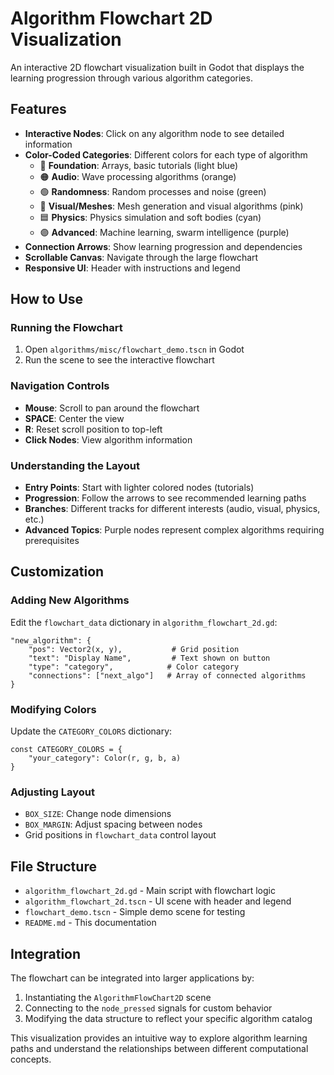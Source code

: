# Algorithm Flowchart 2D Visualization

An interactive 2D flowchart visualization built in Godot that displays the learning progression through various algorithm categories.

## Features

- **Interactive Nodes**: Click on any algorithm node to see detailed information
- **Color-Coded Categories**: Different colors for each type of algorithm
  - 🔵 **Foundation**: Arrays, basic tutorials (light blue)
  - 🟠 **Audio**: Wave processing algorithms (orange)
  - 🟢 **Randomness**: Random processes and noise (green)
  - 🔴 **Visual/Meshes**: Mesh generation and visual algorithms (pink)
  - 🟦 **Physics**: Physics simulation and soft bodies (cyan)
  - 🟣 **Advanced**: Machine learning, swarm intelligence (purple)
- **Connection Arrows**: Show learning progression and dependencies
- **Scrollable Canvas**: Navigate through the large flowchart
- **Responsive UI**: Header with instructions and legend

## How to Use

### Running the Flowchart
1. Open `algorithms/misc/flowchart_demo.tscn` in Godot
2. Run the scene to see the interactive flowchart

### Navigation Controls
- **Mouse**: Scroll to pan around the flowchart
- **SPACE**: Center the view
- **R**: Reset scroll position to top-left
- **Click Nodes**: View algorithm information

### Understanding the Layout
- **Entry Points**: Start with lighter colored nodes (tutorials)
- **Progression**: Follow the arrows to see recommended learning paths
- **Branches**: Different tracks for different interests (audio, visual, physics, etc.)
- **Advanced Topics**: Purple nodes represent complex algorithms requiring prerequisites

## Customization

### Adding New Algorithms
Edit the `flowchart_data` dictionary in `algorithm_flowchart_2d.gd`:

```gdscript
"new_algorithm": {
    "pos": Vector2(x, y),           # Grid position
    "text": "Display Name",         # Text shown on button
    "type": "category",            # Color category
    "connections": ["next_algo"]   # Array of connected algorithms
}
```

### Modifying Colors
Update the `CATEGORY_COLORS` dictionary:

```gdscript
const CATEGORY_COLORS = {
    "your_category": Color(r, g, b, a)
}
```

### Adjusting Layout
- `BOX_SIZE`: Change node dimensions
- `BOX_MARGIN`: Adjust spacing between nodes
- Grid positions in `flowchart_data` control layout

## File Structure

- `algorithm_flowchart_2d.gd` - Main script with flowchart logic
- `algorithm_flowchart_2d.tscn` - UI scene with header and legend
- `flowchart_demo.tscn` - Simple demo scene for testing
- `README.md` - This documentation

## Integration

The flowchart can be integrated into larger applications by:
1. Instantiating the `AlgorithmFlowChart2D` scene
2. Connecting to the `node_pressed` signals for custom behavior
3. Modifying the data structure to reflect your specific algorithm catalog

This visualization provides an intuitive way to explore algorithm learning paths and understand the relationships between different computational concepts.